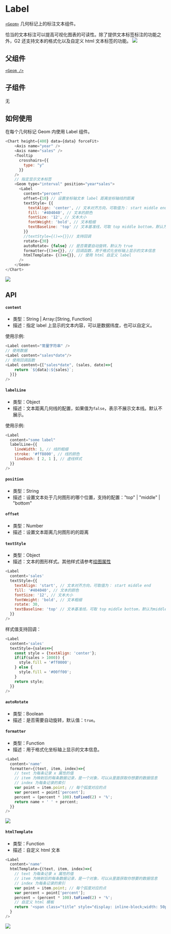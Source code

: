 
# Label

[`<Geom>`](geom) 几何标记上的标注文本组件。

恰当的文本标注可以提高可视化图表的可读性。除了提供文本标签标注的功能之外，G2 还支持文本的格式化以及自定义 html 文本标签的功能。
![](https://gw.alipayobjects.com/zos/rmsportal/lSasYkLULFIHYIpEIeUw.png)


## 父组件
[`<Geom />`](geom)

## 子组件
无

## 如何使用
在每个几何标记 Geom 内使用 Label 组件。
```js
<Chart height={400} data={data} forceFit>
    <Axis name="year" />
    <Axis name="sales" />
    <Tooltip
      crosshairs={{
        type: "y"
      }}
    />
    // 指定显示文本标签
    <Geom type="interval" position="year*sales"> 
      <Label 
        content="percent"
        offset={10} // 设置坐标轴文本 label 距离坐标轴线的距离
        textStyle= {{
          textAlign: 'center', // 文本对齐方向，可取值为： start middle end
          fill: '#404040', // 文本的颜色
          fontSize: '12', // 文本大小
          fontWeight: 'bold', // 文本粗细
          textBaseline: 'top' // 文本基准线，可取 top middle bottom，默认为middle
        }}
        //textStyle={()=>{}}// 支持回调 
        rotate={30}
        autoRotate= {false} // 是否需要自动旋转，默认为 true
        formatter={()=>{}}, // 回调函数，用于格式化坐标轴上显示的文本信息
        htmlTemplate= {()=>{}}, // 使用 html 自定义 label
      />
    </Geom>
</Chart>
```
![](https://cdn.nlark.com/yuque/0/2018/png/100996/1539841763704-ec891d93-1a16-4eb7-aa55-3616b9f0e092.png?x-oss-process=image/resize,w_746)

## API
#### `content`
* 类型：String | Array:[String, Function]
* 描述：指定 label 上显示的文本内容，可以是数据纬度，也可以自定义。

使用示例:
```js
<Label content="常量字符串" />
// 使用数据
<Label content="sales*date"/>
// 使用回调函数
<Label content={["sales*date", (sales, date)=>{
    return `${data}:${sales}`;
  }]}
/>
```

#### `labelLine`
* 类型：Object
* 描述：文本距离几何线的配置，如果值为`false`，表示不展示文本线。默认不展示。

使用示例:
```js
<Label
  content="some label"
  labelLine={{
    lineWidth: 1, // 线的粗细
    stroke: '#ff8800', // 线的颜色
    lineDash: [ 2, 1 ], // 虚线样式
  }}
/>
```

#### `position`
* 类型：String
* 描述：设置文本处于几何图形的哪个位置，支持的配置："top" | "middle" | "bottom"

#### `offset`
* 类型：Number
* 描述：设置文本距离几何图形的的距离

#### `textStyle`
* 类型：Object
* 描述：文本的图形样式。其他样式请参考[绘图属性](./graphic)
```js
<Label
  content='sales'
  textStyle={{
    textAlign: 'start', // 文本对齐方向，可取值为： start middle end
    fill: '#404040', // 文本的颜色
    fontSize: '12', // 文本大小
    fontWeight: 'bold', // 文本粗细
    rotate: 30,
    textBaseline: 'top' // 文本基准线，可取 top middle bottom，默认为middle
  }}
/>
```

样式值支持回调：
```js
<Label
  content='sales'
  textStyle={sales=>{
    const style = {textAlign: 'center'};
    if(if(sales > 1000)) {
      style.fill = '#ff0000';
    } else {
      style.fill = '#00ff00';
    }
    return style;
  }}
/>
```

#### `autoRotate`
* 类型：Boolean
* 描述：是否需要自动旋转，默认值：`true`。

#### `formatter`
* 类型：Function
* 描述：用于格式化坐标轴上显示的文本信息。
```js
<Label
  content='name'
  formatter={(text, item, index)=>{
    // text 为每条记录 x 属性的值
    // item 为映射后的每条数据记录，是一个对象，可以从里面获取你想要的数据信息
    // index 为每条记录的索引
	var point = item.point; // 每个弧度对应的点
	var percent = point['percent'];
	percent = (percent * 100).toFixed(2) + '%';
	return name + ' ' + percent;
  }}
/>
```
![](https://cdn.nlark.com/yuque/0/2018/png/100996/1539841790486-6ef488aa-812c-4ddf-a9d1-1c6df32cd94a.png?x-oss-process=image/resize,w_746)

#### `htmlTemplate`
* 类型：Function
* 描述：自定义 html 文本
```js
<Label
  content='name'
  htmlTemplate={(text, item, index)=>{
    // text 为每条记录 x 属性的值
    // item 为映射后的每条数据记录，是一个对象，可以从里面获取你想要的数据信息
    // index 为每条记录的索引
	var point = item.point; // 每个弧度对应的点
	var percent = point['percent'];
	percent = (percent * 100).toFixed(2) + '%';
	// 自定义 html 模板
	return '<span class="title" style="display: inline-block;width: 50px;">' + text + '</span><br><span style="color:' + point.color + '">' + percent + '</span>';
  }
/>
```

![](https://cdn.nlark.com/yuque/0/2018/png/100996/1539841824912-9d43e749-c68d-47bd-9d39-e8f4a405d8f1.png?x-oss-process=image/resize,w_404)

